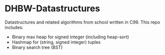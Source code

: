 # DHBW-Datastructures
Datastructures and related algorithms from school written in C99.
This repo includes:
* Binary max heap for signed integer (including heap-sort)
* Hashmap for (string, signed integer) tuples
* Binary search tree (BST)
